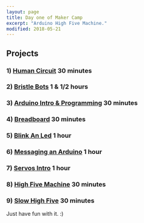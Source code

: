 ```yaml
---
layout: page
title: Day one of Maker Camp
excerpt: "Arduino High Five Machine."
modified: 2018-05-21
---
```


## Projects

### 1) [Human Circuit](human-circuit) 30 minutes

### 2) [Bristle Bots](bristlebots) 1 & 1/2 hours

### 3) [Arduino Intro & Programming](arduino-intro) 30 minutes

### 4) [Breadboard](breadboard) 30 minutes

### 5) [Blink An Led](blink) 1 hour

### 6) [Messaging an Arduino](messaging) 1 hour

### 7) [Servos Intro](servos) 1 hour

### 8) [High Five Machine](high-five) 30 minutes

### 9) [Slow High Five](slow-high-five) 30 minutes

Just have fun with it. :)